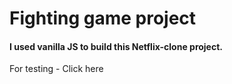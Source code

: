 # Fighting game project

#### I used vanilla JS to build this Netflix-clone project.

For testing - Click here
